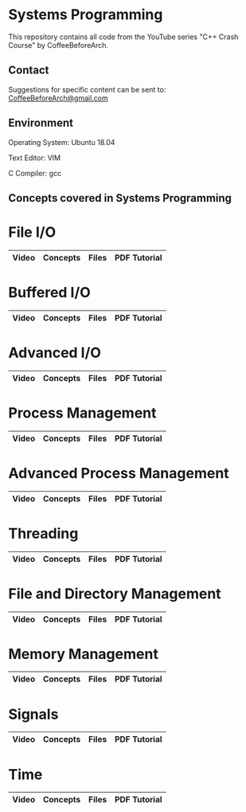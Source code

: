 # Systems Programming
This repository contains all code from the YouTube series "C++ Crash Course" by CoffeeBeforeArch.

## Contact

Suggestions for specific content can be sent to: CoffeeBeforeArch@gmail.com


## Environment 
Operating System: Ubuntu 18.04

Text Editor: VIM

C Compiler: gcc


## Concepts covered in Systems Programming
# File I/O
| Video | Concepts | Files | PDF Tutorial |
| ----- | -------- | ----- | ------------ |

# Buffered I/O
| Video | Concepts | Files | PDF Tutorial |
| ----- | -------- | ----- | ------------ |

# Advanced I/O
| Video | Concepts | Files | PDF Tutorial |
| ----- | -------- | ----- | ------------ |

# Process Management
| Video | Concepts | Files | PDF Tutorial |
| ----- | -------- | ----- | ------------ |

# Advanced Process Management
| Video | Concepts | Files | PDF Tutorial |
| ----- | -------- | ----- | ------------ |

# Threading
| Video | Concepts | Files | PDF Tutorial |
| ----- | -------- | ----- | ------------ |

# File and Directory Management
| Video | Concepts | Files | PDF Tutorial |
| ----- | -------- | ----- | ------------ |

# Memory Management
| Video | Concepts | Files | PDF Tutorial |
| ----- | -------- | ----- | ------------ |

# Signals
| Video | Concepts | Files | PDF Tutorial |
| ----- | -------- | ----- | ------------ |

# Time
| Video | Concepts | Files | PDF Tutorial |
| ----- | -------- | ----- | ------------ |

